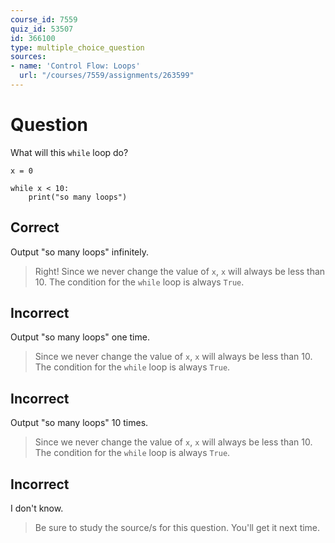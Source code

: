 ```yaml
---
course_id: 7559
quiz_id: 53507
id: 366100
type: multiple_choice_question
sources:
- name: 'Control Flow: Loops'
  url: "/courses/7559/assignments/263599"
---
```


# Question

What will this `while` loop do?

```plaintext
x = 0

while x < 10:
    print("so many loops")
```

## Correct

Output "so many loops" infinitely.

> Right! Since we never change the value of `x`, `x` will always be less than 10.
> The condition for the `while` loop is always `True`.

## Incorrect

Output "so many loops" one time.

> Since we never change the value of `x`, `x` will always be less than 10. The
> condition for the `while` loop is always `True`.

## Incorrect

Output "so many loops" 10 times.

> Since we never change the value of `x`, `x` will always be less than 10. The
> condition for the `while` loop is always `True`.

## Incorrect

I don't know.

> Be sure to study the source/s for this question. You'll get it next time.
